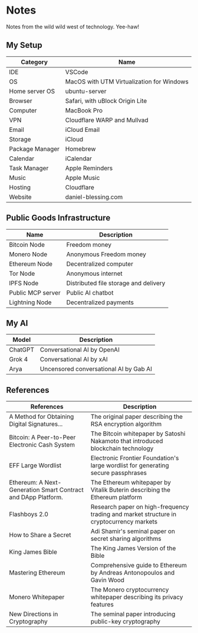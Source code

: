# Notes

Notes from the wild wild west of technology. Yee-haw!

## My Setup

| Category        | Name                                      |
| --------------- | ----------------------------------------- |
| IDE             | VSCode                                    |
| OS              | MacOS with UTM Virtualization for Windows |
| Home server OS  | ubuntu-server                             |
| Browser         | Safari, with uBlock Origin Lite           |
| Computer        | MacBook Pro                               |
| VPN             | Cloudflare WARP and Mullvad               |
| Email           | iCloud Email                              |
| Storage         | iCloud                                    |
| Package Manager | Homebrew                                  |
| Calendar        | iCalendar                                 |
| Task Manager    | Apple Reminders                           |
| Music           | Apple Music                               |
| Hosting         | Cloudflare                                |
| Website         | daniel-blessing.com                       |

## Public Goods Infrastructure

| Name              | Description                           |
| ----------------- | ------------------------------------- |
| Bitcoin Node      | Freedom money                         |
| Monero Node       | Anonymous Freedom money               |
| Ethereum Node     | Decentralized computer                |
| Tor Node          | Anonymous internet                    |
| IPFS Node         | Distributed file storage and delivery |
| Public MCP server | Public AI chatbot                     |
| Lightning Node    | Decentralized payments                |

## My AI

| Model   | Description                            |
| ------- | -------------------------------------- |
| ChatGPT | Conversational AI by OpenAI            |
| Grok 4  | Conversational AI by xAI               |
| Arya    | Uncensored conversational AI by Gab AI |

## References

| References                                                    | Description                                                                             |
| ------------------------------------------------------------- | --------------------------------------------------------------------------------------- |
| A Method for Obtaining Digital Signatures...                  | The original paper describing the RSA encryption algorithm                              |
| Bitcoin: A Peer-to-Peer Electronic Cash System                | The Bitcoin whitepaper by Satoshi Nakamoto that introduced blockchain technology        |
| EFF Large Wordlist                                            | Electronic Frontier Foundation's large wordlist for generating secure passphrases       |
| Ethereum: A Next-Generation Smart Contract and DApp Platform. | The Ethereum whitepaper by Vitalik Buterin describing the Ethereum platform             |
| Flashboys 2.0                                                 | Research paper on high-frequency trading and market structure in cryptocurrency markets |
| How to Share a Secret                                         | Adi Shamir's seminal paper on secret sharing algorithms                                 |
| King James Bible                                              | The King James Version of the Bible                                                     |
| Mastering Ethereum                                            | Comprehensive guide to Ethereum by Andreas Antonopoulos and Gavin Wood                  |
| Monero Whitepaper                                             | The Monero cryptocurrency whitepaper describing its privacy features                    |
| New Directions in Cryptography                                | The seminal paper introducing public-key cryptography                                   |
